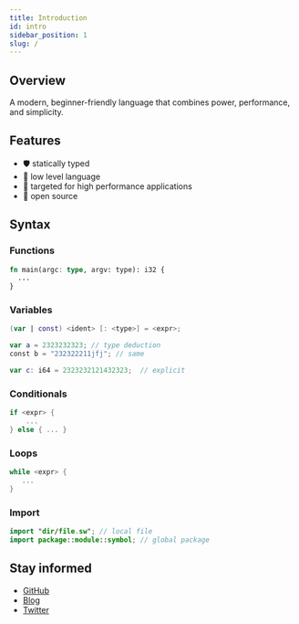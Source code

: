 ```yaml
---
title: Introduction
id: intro
sidebar_position: 1
slug: /
---
```


## Overview

A modern, beginner-friendly language that combines power, performance, and simplicity.

## Features

- 🛡️ statically typed 
- 🔢 low level language 
- 🚀 targeted for high performance applications
- 🤝 open source

## Syntax

### Functions

```rust
fn main(argc: type, argv: type): i32 {
  ...
}
```
### Variables

```swift
(var | const) <ident> [: <type>] = <expr>;

var a = 2323232323; // type deduction
const b = "232322211jfj"; // same

var c: i64 = 2323232121432323;  // explicit
```

### Conditionals

```swift
if <expr> {
    ... 
} else { ... }
```

### Loops

```swift
while <expr> {
   ...
}
```

### Import

```swift
import "dir/file.sw"; // local file
import package::module::symbol; // global package
```

## Stay informed

- [GitHub](https://github.com/SwirlLang)
- [Blog](/blog)
- [Twitter](https://twitter.com/swirllang)